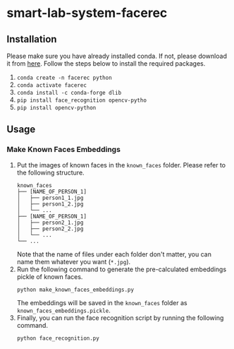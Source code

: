 # smart-lab-system-facerec

## Installation
Please make sure you have already installed conda. If not, please download it from [here](https://www.anaconda.com/products/distribution).
Follow the steps below to install the required packages.
1. `conda create -n facerec python`
2. `conda activate facerec`
3. `conda install -c conda-forge dlib`
4. `pip install face_recognition opencv-pytho`
5. `pip install opencv-python`

## Usage
### Make Known Faces Embeddings
1. Put the images of known faces in the `known_faces` folder. Please refer to the following structure.
    ```
    known_faces
    ├── [NAME_OF_PERSON_1]
    │   ├── person1_1.jpg
    │   ├── person1_2.jpg
    │   └── ...
    ├── [NAME_OF_PERSON_1]
    │   ├── person2_1.jpg
    │   ├── person2_2.jpg
    │   └── ...
    └── ...
    ```
    Note that the name of files under each folder don't matter, you can name them whatever you want (`*.jpg`).
2. Run the following command to generate the pre-calculated embeddings pickle of known faces.
    ```
    python make_known_faces_embeddings.py
    ```
    The embeddings will be saved in the `known_faces` folder as `known_faces_embeddings.pickle`.
3. Finally, you can run the face recognition script by running the following command.
    ```
    python face_recognition.py
    ```